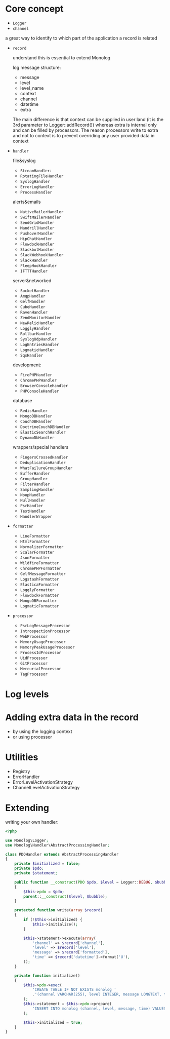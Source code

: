 # Core concept
- `Logger`
- `channel`

a great way to identify to which part of the application a record is related

- `record`

    understand this is essential to extend Monolog

    log message structure:
    
    + message
    + level
    + level_name
    + context
    + channel
    + datetime
    + extra

    The main difference is that context can be supplied in user land (it is the 3rd parameter to Logger::addRecord()) whereas extra is internal only and can be filled by processors. The reason processors write to extra and not to context is to prevent overriding any user provided data in context
    

- `handler`
        
    file&syslog

    + `StreamHandler`:
    + `RotatingFileHandler`
    + `SyslogHandler`
    + `ErrorLogHandler`
    + `ProcessHandler`

    alerts&emails

    + `NativeMailerHandler`
    + `SwiftMailerHandler`
    + `SendGridHandler`
    + `MandrillHandler`
    + `PushoverHandler`
    + `HipChatHandler`
    + `FlowdockHandler`
    + `SlackbotHandler`
    + `SlackWebhookHandler`
    + `SlackHandler`
    + `FleepHookHandler`
    + `IFTTTHandler`

    server&networked

    + `SocketHandler`
    + `AmqpHandler`
    + `GelfHandler`
    + `CubeHandler`
    + `RavenHandler`
    + `ZendMonitorHandler`
    + `NewRelicHandler`
    + `LogglyHandler`
    + `RollbarHandler`
    + `SyslogUdpHandler`
    + `LogEntriesHandler`
    + `LogmaticHandler`
    + `SqsHandler`

    development:

    + `FirePHPHandler`
    + `ChromePHPHandler`
    + `BrowserConsoleHandler`
    + `PHPConsoleHandler`

    database

    + `RedisHandler`
    + `MongoDBHandler`
    + `CouchDBHandler`
    + `DoctrineCouchDBHandler`
    + `ElasticSearchHandler`
    + `DynamoDbHandler`

    wrappers/special handlers

    + `FingersCrossedHandler`
    + `DeduplicationHandler`
    + `WhatFailureGroupHandler`
    + `BufferHandler`
    + `GroupHandler`
    + `FilterHandler`
    + `SamplingHandler`
    + `NoopHandler`
    + `NullHandler`
    + `PsrHandler`
    + `TestHandler`
    + `HandlerWrapper`

- `formatter`

    + `LineFormatter`
    + `HtmlFormatter`
    + `NormalizerFormatter`
    + `ScalarFormatter`
    + `JsonFormatter`
    + `WildfireFormatter`
    + `ChromePHPFormatter`
    + `GelfMessageFormatter`
    + `LogstashFormatter`
    + `ElasticaFormatter`
    + `LogglyFormatter`
    + `FlowdockFormatter`
    + `MongoDBFormatter`
    + `LogmaticFormatter`
    

- `processor`

    + `PsrLogMessageProcessor`
    + `IntrospectionProcessor`
    + `WebProcessor`
    + `MemoryUsageProcessor`
    + `MemoryPeakUsageProcessor`
    + `ProcessIdProcessor`
    + `UidProcessor`
    + `GitProcessor`
    + `MercurialProcessor`
    + `TagProcessor`

# Log levels

# Adding extra data in the record
- by using the logging context
- or using processor

# Utilities

- Registry
- ErrorHandler
- ErrorLevelActivationStrategy
- ChannelLevelActivationStrategy

# Extending

writing your own handler:


```php
<?php

use Monolog\Logger;
use Monolog\Handler\AbstractProcessingHandler;

class PDOHandler extends AbstractProcessingHandler
{
    private $initialized = false;
    private $pdo;
    private $statement;

    public function __construct(PDO $pdo, $level = Logger::DEBUG, $bubble = true)
    {
        $this->pdo = $pdo;
        parent::__construct($level, $bubble);
    }

    protected function write(array $record)
    {
        if (!$this->initialized) {
            $this->initialize();
        }

        $this->statement->execute(array(
            'channel' => $record['channel'],
            'level' => $record['level'],
            'message' => $record['formatted'],
            'time' => $record['datetime']->format('U'),
        ));
    }

    private function initialize()
    {
        $this->pdo->exec(
            'CREATE TABLE IF NOT EXISTS monolog '
            .'(channel VARCHAR(255), level INTEGER, message LONGTEXT, time INTEGER UNSIGNED)'
        );
        $this->statement = $this->pdo->prepare(
            'INSERT INTO monolog (channel, level, message, time) VALUES (:channel, :level, :message, :time)'
        );

        $this->initialized = true;
    }
}
```

